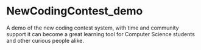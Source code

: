 # NewCodingContest_demo
A demo of the new coding contest system, with time and community support it can become a great learning tool for Computer Science students and other curious people alike.
